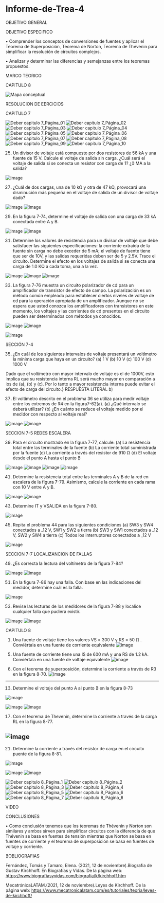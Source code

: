 # Informe-de-Trea-4
OBJETIVO GENERAL 

OBJETIVO ESPECIFICO

•	Comprender los conceptos de conversiones de fuentes y aplicar el Teorema de Superposición, Teorema de Norton, Teorema de Thévenin para simplificar la resolución de circuitos complejos. 

•	Analizar y determinar las diferencias y semejanzas entre los teoremas propuestos.


MARCO TEORICO

CAPITULO 8

![Mapa conceptual](https://user-images.githubusercontent.com/93209004/147688659-43ac7deb-68f4-4f48-b4f2-7344dae606ec.png)

RESOLUCION DE EERCICIOS 

CAPITULO 7

![Deber capitulo 7_Página_01](https://user-images.githubusercontent.com/93209004/147688332-9a54a6d6-8776-4345-843e-bb91319bb118.jpg)
![Deber capitulo 7_Página_02](https://user-images.githubusercontent.com/93209004/147688335-4cf4bc21-90b3-45dc-b2f6-79b55d588026.jpg)
![Deber capitulo 7_Página_03](https://user-images.githubusercontent.com/93209004/147688336-06cd7140-5a40-4b3f-87b4-87270a59d5c6.jpg)
![Deber capitulo 7_Página_04](https://user-images.githubusercontent.com/93209004/147688352-4b912468-15af-4fa1-825d-d12d510f6228.jpg)
![Deber capitulo 7_Página_05](https://user-images.githubusercontent.com/93209004/147688355-915971db-25cc-4278-8e5d-7c87bd60e0d1.jpg)
![Deber capitulo 7_Página_06](https://user-images.githubusercontent.com/93209004/147688357-720d9c31-ae68-45fd-b3f5-44e982bc34c6.jpg)
![Deber capitulo 7_Página_07](https://user-images.githubusercontent.com/93209004/147688358-1a30d244-ffd4-4919-a154-0c7aaf423187.jpg)
![Deber capitulo 7_Página_08](https://user-images.githubusercontent.com/93209004/147688359-dab01d3f-f2d5-49ee-bff0-716a3749dcae.jpg)
![Deber capitulo 7_Página_09](https://user-images.githubusercontent.com/93209004/147688360-c63188b0-146a-466f-9473-958aa04f626e.jpg)
![Deber capitulo 7_Página_10](https://user-images.githubusercontent.com/93209004/147688375-6d9e9439-0b1b-4bad-82a5-e72549a7f369.jpg)


25. Un divisor de voltaje está compuesto por dos resistores de 56 kA y una fuente de 15 V. Calcule el voltaje de salida sin carga. ¿Cuál será el voltaje de salida si se conecta un resistor con carga de 1? ¿0 MA a la salida?

![image](https://user-images.githubusercontent.com/93899658/147854472-eaa37ea3-2dbc-4dee-ae74-a2424ea982b3.png)

27. ¿Cuál de dos cargas, una de 10 kΩ y otra de 47 kΩ, provocará una disminución más pequeña en el voltaje de salida de un divisor de voltaje dado?

![image](https://user-images.githubusercontent.com/93899658/147854477-b3403ee0-9d48-42b7-874c-260d04b78723.png)
![image](https://user-images.githubusercontent.com/93899658/147854480-cd20c7fc-1017-48e5-927f-f0f907724aaf.png)

29. En la figura 7-74, determine el voltaje de salida con una carga de 33 kA conectada entre A y B.

![image](https://user-images.githubusercontent.com/93899658/147854481-13fc231c-2dd7-42c9-8fac-3f57d8c50ba8.png)
![image](https://user-images.githubusercontent.com/93899658/147854486-0f3fe2b8-fce6-46d9-bb8b-ccdba5734c0c.png)

31. Determine los valores de resistencia para un divisor de voltaje que debe satisfacer las siguientes especificaciones: la corriente extraída de la fuente sin carga no debe exceder de 5 mA; el voltaje de fuente tiene que ser de 10V, y las salidas requeridas deben ser de 5 y 2.5V. Trace el circuito. Determine el efecto en los voltajes de salida si se conecta una carga de 1.0 KΩ a cada toma, una a la vez.

![image](https://user-images.githubusercontent.com/93899658/147854490-84f87e7b-997f-4a42-9d53-2fedab03e979.png)
![image](https://user-images.githubusercontent.com/93899658/147854531-9a8ff3c7-e15e-47a6-9d7f-2b06e798ff80.png)
![image](https://user-images.githubusercontent.com/93899658/147854537-7cf5a429-7dac-48a1-95ba-013fcd5d4ce1.png)

33. La figura 7-76 muestra un circuito polarizador de cd para un amplificador de transistor de efecto de campo. La polarización es un método común empleado para establecer ciertos niveles de voltaje de cd para la operación apropiada de un amplificador. Aunque no se espera que usted conozca los amplificadores con transistores en este momento, los voltajes y las corrientes de cd presentes en el circuito pueden ser determinados con métodos ya conocidos.

![image](https://user-images.githubusercontent.com/93899658/147854551-4379d1c5-d19c-4a04-8a98-b666a1725e9b.png)
![image](https://user-images.githubusercontent.com/93899658/147854556-aa2db7a4-6dc0-4514-8dec-74a0d0aecb67.png)

![image](https://user-images.githubusercontent.com/93899658/147854560-7939b669-c319-43b9-b253-9c410c3a4ac4.png)

SECCIÓN 7-4

35. ¿En cuál de los siguientes intervalos de voltaje presentará un voltímetro la mínima carga que haya en un circuito?
(a) 1 V
(b) 10 V
(c) 100 V
(d) 1000 V

Dado que el voltímetro con mayor intervalo de voltaje es el de 1000V, esto implica que su resistencia interna RL será mucho mayor en comparación a los de (a), (b) y (c). 
Por lo tanto a  mayor resistencia interna puede evitar el efecto de carga del circuito.}
RESPUESTA LITERAL b)


37. El voltímetro descrito en el problema 36 se utiliza para medir voltaje entre los extremos de R4 en la figura7-62(a).
(a) ¿Qué intervalo se deberá utilizar?
(b) ¿En cuánto se reduce el voltaje medido por el medidor con respecto al voltaje real?

![image](https://user-images.githubusercontent.com/93899658/147854585-a1cd8aa4-cb3d-43e8-bcdd-87ed3cd6fdc4.png)
![image](https://user-images.githubusercontent.com/93899658/147854589-da19cae8-2bb4-4be9-9cf1-f9166896863c.png)

SECCION 7-5 REDES ESCALERA

39. Para el circuito mostrado en la figura 7-77, calcule:
(a) La resistencia total entre las terminales de la fuente 
(b) La corriente total suministrada por la fuente
(c) La corriente a través del resistor de 910 Ω
(d) El voltaje desde el punto A hasta el punto B

![image](https://user-images.githubusercontent.com/93899658/147854629-fd9a5279-f2cd-4619-bfd3-35910e9a92c1.png)
![image](https://user-images.githubusercontent.com/93899658/147854637-c3ac0ec7-f328-4ed0-8594-1500d255dc9b.png)
![image](https://user-images.githubusercontent.com/93899658/147854655-7d1064fc-d081-4f69-b555-54421d5affb5.png)
![image](https://user-images.githubusercontent.com/93899658/147854659-81d4f1fe-4f33-40c9-a9b9-64f8fedfc90c.png)

41. Determine la resistencia total entre las terminales A y B de la red en escalera de la figura 7-79. Asimismo, calcule la corriente en cada rama con 10 V entre A y B.

![image](https://user-images.githubusercontent.com/93899658/147854668-f22a2e40-8d38-4538-9506-d7e0931f3f6b.png)
![image](https://user-images.githubusercontent.com/93899658/147854672-0fd714bd-0139-48bc-a5ef-b47a98bb05b9.png)

43. Determine IT y VSALIDA en la figura 7-80.

![image](https://user-images.githubusercontent.com/93899658/147854700-d34d3783-b43f-4e7b-b2e1-cc7650ca4cf8.png)

45. Repita el problema 44 para las siguientes condiciones
(a) SW3 y SW4 conectados a _12 V, SW1 y SW2 a tierra
(b) SW3 y SW1 conectados a _12 V, SW2 y SW4 a tierra
(c) Todos los interruptores conectados a _12 V

![image](https://user-images.githubusercontent.com/93899658/147854714-bb3b2670-f0ce-4e04-b8ad-909b910a876c.png)

SECCION 7-7 LOCALIZANCION DE FALLAS

49. ¿Es correcta la lectura del voltímetro de la figura 7-84?

![image](https://user-images.githubusercontent.com/93899658/147854720-c84b3419-9256-4a48-b9f6-f17edc063237.png)
![image](https://user-images.githubusercontent.com/93899658/147854726-1a43c93b-1149-487d-9294-6cd937ffa291.png)

51. En la figura 7-86 hay una falla. Con base en las indicaciones del medidor, determine cuál es la falla.

![image](https://user-images.githubusercontent.com/93899658/147854739-dbe54806-edf0-45a6-88e3-493716c1a7ad.png)

53. Revise las lecturas de los medidores de la figura 7-88 y localice cualquier falla que pudiera existir.

![image](https://user-images.githubusercontent.com/93899658/147854748-34528445-7328-494c-8f6c-46a871e6c3c8.png)
![image](https://user-images.githubusercontent.com/93899658/147854759-8935ea56-869e-411b-aa99-442456266ffa.png)





CAPITULO 8
1) Una fuente de voltaje tiene los valores VS = 300 V y RS = 50 Ω . Conviértala en una fuente de corriente equivalente
![image](https://user-images.githubusercontent.com/93899658/146815599-6038a0a3-781c-4b74-8f67-03fd314497df.png)

5. Una fuente de corriente tiene una IS de 600 mA y una RS de 1.2 kA. Conviértala en una fuente de voltaje equivalente
![image](https://user-images.githubusercontent.com/93899658/146815942-e6e50303-f1a1-47d3-abf3-f443375d2f91.png)

9. Con el teorema de superposición, determine la corriente a través de R3 en la figura 8-70.
![image](https://user-images.githubusercontent.com/93899658/146816124-d0cfb1f0-6326-413b-be28-f2845095505d.png)
------------

13. Determine el voltaje del punto A al punto B en la figura 8-73

![image](https://user-images.githubusercontent.com/93899658/146816233-36ced5bc-e586-488d-a1cd-82f53afe1658.png)

![image](https://user-images.githubusercontent.com/93899658/146816454-a94ccd40-a564-4ef2-b242-0c4ff07783c2.png)
![image](https://user-images.githubusercontent.com/93899658/146816476-8fb0ecc8-1e58-4c7b-b00e-9fce8d3f1aef.png)

17. Con el teorema de Thevenin, determine la corriente a través de la carga RL en la figura 8-77.

![image](https://user-images.githubusercontent.com/93899658/146816648-f1e89d36-c56c-4195-895c-59315d066fc5.png)
-----------
21. Determine la corriente a través del resistor de carga en el circuito puente de la figura 8-81.

![image](https://user-images.githubusercontent.com/93899658/146816714-e3b847be-33af-4551-a4b0-3857648304cc.png)

![image](https://user-images.githubusercontent.com/93899658/146816750-b87c25be-6394-4601-81f5-3f670ffc627a.png)
![image](https://user-images.githubusercontent.com/93899658/146816761-41896513-5b14-4de6-8712-6e600a318bfa.png)

![Deber capitulo 8_Página_1](https://user-images.githubusercontent.com/93209004/147691084-927757a4-550a-42ae-a20f-f59a686ea649.jpg)
![Deber capitulo 8_Página_2](https://user-images.githubusercontent.com/93209004/147688498-d0162dfb-3fdc-4e7c-a8f6-fb8fca9ab412.jpg)
![Deber capitulo 8_Página_3](https://user-images.githubusercontent.com/93209004/147688500-270add99-2b46-416d-b09f-3f3db7292a3a.jpg)
![Deber capitulo 8_Página_4](https://user-images.githubusercontent.com/93209004/147688502-cf5c3d7e-556e-48d9-9060-f0bab0041bfd.jpg)
![Deber capitulo 8_Página_5](https://user-images.githubusercontent.com/93209004/147688504-96f4e2c3-05c2-423f-b100-4ee1a00e5e98.jpg)
![Deber capitulo 8_Página_6](https://user-images.githubusercontent.com/93209004/147688505-2ccdb447-6831-4ad7-8f2f-487b57925876.jpg)
![Deber capitulo 8_Página_7](https://user-images.githubusercontent.com/93209004/147688506-02784205-884c-4582-8256-5aceb3414ec3.jpg)
![Deber capitulo 8_Página_8](https://user-images.githubusercontent.com/93209004/147688507-36636183-5643-41c6-9171-96935948e167.jpg)


VIDEO
 
CONCLUSIONES 


•	Como conclusión tenemos que los teoremas de Thévenin y Norton son similares y ambos sirven para simplificar circuitos con la diferencia de que Thévenin se basa en fuentes de tensión mientras que Norton se basa en fuentes de corriente y el teorema de superposición se basa en fuentes de voltaje y corriente.

BOBLIOGRAFIAS 

Fernández, Tomás y Tamaro, Elena. (2021, 12 de noviembre).Biografia de Gustav Kirchhoff. En Biografías y Vidas. De la página web: https://www.biografiasyvidas.com/biografia/k/kirchhoff.htm

MecatrónicaLATAM.(2021, 12 de noviembre).Leyes de Kirchhoff. De la página web: https://www.mecatronicalatam.com/es/tutoriales/teoria/leyes-de-kirchhoff/
